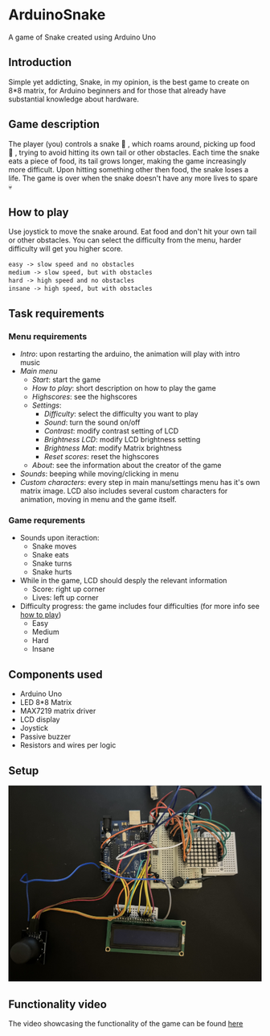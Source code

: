 # ArduinoSnake
A game of Snake created using Arduino Uno


## Introduction
Simple yet addicting, Snake, in my opinion, is the best game to create on 8*8 matrix, for Arduino beginners and for those that already have substantial knowledge about hardware. 

## Game description
The player (you) controls a snake :snake: , which roams around, picking up food :apple: , trying to avoid hitting its own tail or other obstacles. Each time the snake eats a piece of food, its tail grows longer, making the game increasingly more difficult. Upon hitting something other then food, the snake loses a life. The game is over when the snake doesn't have any more lives to spare :skull: 

## How to play
Use joystick to move the snake around. Eat food and don't hit your own tail or other obstacles. You can select the difficulty from the menu, harder difficulty will get you higher score.

```
easy -> slow speed and no obstacles
medium -> slow speed, but with obstacles
hard -> high speed and no obstacles
insane -> high speed, but with obstacles
```

## Task requirements
### Menu requirements
* *Intro*: upon restarting the arduino, the animation will play with intro music
* *Main menu*
  * *Start*: start the game
  * *How to play*: short description on how to play the game
  * *Highscores*: see the highscores
  * *Settings*:
    * *Difficulty*: select the difficulty you want to play
    * *Sound*: turn the sound on/off
    * *Contrast*: modify contrast setting of LCD
    * *Brightness LCD*: modify LCD brightness setting
    * *Brightness Mat*: modify Matrix brightness
    * *Reset scores*: reset the highscores
  * *About*: see the information about the creator of the game
* *Sounds*: beeping while moving/clicking in menu
* *Custom characters*: every step in main manu/settings menu has it's own matrix image. LCD also includes several custom characters for animation, moving in menu and the game itself.
  
### Game requrements
* Sounds upon iteraction:
  * Snake moves
  * Snake eats
  * Snake turns
  * Snake hurts
* While in the game, LCD should desply the relevant information
  * Score: right up corner
  * Lives: left up corner 
* Difficulty progress: the game includes four difficulties (for more info see [how to play](#how-to-play))
  * Easy
  * Medium
  * Hard
  * Insane

## Components used
* Arduino Uno
* LED 8*8 Matrix
* MAX7219 matrix driver
* LCD display
* Joystick
* Passive buzzer
* Resistors and wires per logic


## Setup
<img src="./snakeGame_setup.jpeg">

## Functionality video
The video showcasing the functionality of the game can be found [here](https://youtu.be/SCtusyNwnbM)
